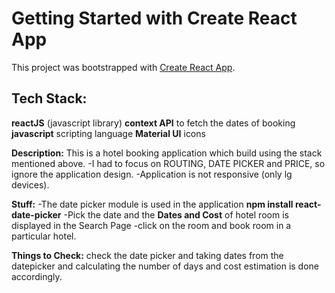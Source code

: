# Getting Started with Create React App

This project was bootstrapped with [Create React App](https://github.com/facebook/create-react-app).

## Tech Stack:

**reactJS** (javascript library)
**context API** to fetch the dates of booking
**javascript** scripting language
**Material UI** icons

**Description:**
This is a hotel booking application which build using the stack mentioned above.
-I had to focus on ROUTING, DATE PICKER and PRICE, so ignore the application design. 
-Application is not responsive (only lg devices).

**Stuff:**
-The date picker module is used in the application **npm install react-date-picker**
-Pick the date and the **Dates and Cost** of hotel room is displayed in the Search Page
-click on the room and book room in a particular hotel.

**Things to Check:**
check the date picker and taking dates from the datepicker and calculating the number of days and
cost estimation is done accordingly.



